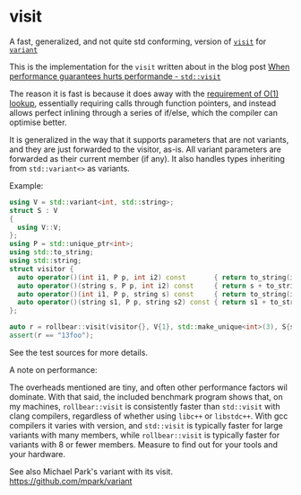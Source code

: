 # visit
A fast, generalized, and not quite std conforming, version of
[`visit`](https://en.cppreference.com/w/cpp/utility/variant/visit) for
[`variant`](https://en.cppreference.com/w/cpp/utility/variant)

This is the implementation for the `visit` written about in the blog post
 [When performance guarantees hurts performande - `std::visit`](https://playfulprogramming.blogspot.com/2018/12/when-performance-guarantees-hurts.html)

The reason it is fast is because it does away with the [requirement of O(1)
lookup](http://eel.is/c++draft/variant.visit#5), essentially requiring calls through function pointers, and instead
allows perfect inlining through a series of if/else, which the compiler can
optimise better.


It is generalized in the way that it supports parameters that are not variants,
and they are just forwarded to the visitor, as-is. All variant parameters are
forwarded as their current member (if any). It also handles types inheriting
from `std::variant<>` as variants.

Example:
```Cpp
using V = std::variant<int, std::string>;
struct S : V
{
  using V::V;
};
using P = std::unique_ptr<int>;
using std::to_string;
using std::string;
struct visitor {
  auto operator()(int i1, P p, int i2) const       { return to_string(i1) + to_string(*p) + to_string(i2); }
  auto operator()(string s, P p, int i2) const     { return s + to_string(*p) + to_string(i2); }
  auto operator()(int i1, P p, string s) const     { return to_string(i1) + to_string(*p) + s; }
  auto operator()(string s1, P p, string s2) const { return s1 + to_string(*p) + s2; }
};

auto r = rollbear::visit(visitor{}, V{1}, std::make_unique<int>(3), S{string{"foo"}});
assert(r == "13foo");
```

See the test sources for more details.

A note on performance:

The overheads mentioned are tiny, and often other performance factors wil dominate. With that said,
the included benchmark program shows that, on my machines, `rollbear::visit` is consistently faster
than `std::visit` with clang compilers, regardless of whether using `libc++` or `libstdc++`.
With gcc compilers it varies with version, and `std::visit` is typically faster for large variants
with many members, while `rollbear::visit` is typically faster for variants with 8 or fewer members.
Measure to find out for your tools and your hardware.

See also Michael Park's variant with its visit. https://github.com/mpark/variant
